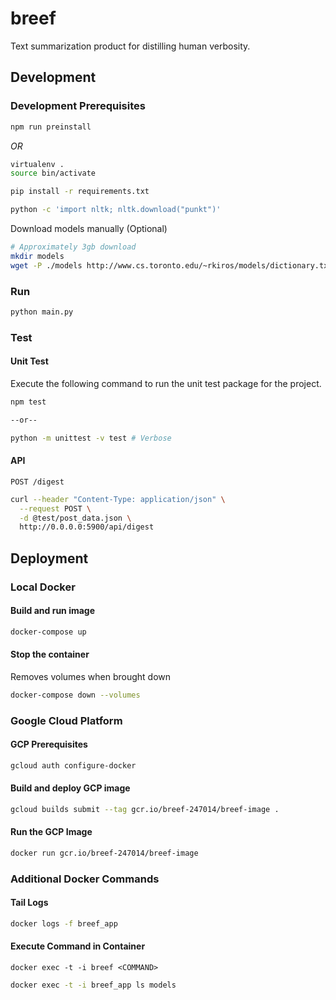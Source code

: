 # breef

Text summarization product for distilling human verbosity.

## Development

### Development Prerequisites

```bash
npm run preinstall
```

*OR*

```bash
virtualenv .
source bin/activate
```

```bash
pip install -r requirements.txt
```

```bash
python -c 'import nltk; nltk.download("punkt")'
```

Download models manually (Optional)

```bash
# Approximately 3gb download
mkdir models
wget -P ./models http://www.cs.toronto.edu/~rkiros/models/dictionary.txt
```

### Run

```bash
python main.py
```

### Test

#### Unit Test

Execute the following command to run the unit test package for the project.

```bash
npm test

--or--

python -m unittest -v test # Verbose
```

#### API

`POST /digest`

```bash
curl --header "Content-Type: application/json" \
  --request POST \
  -d @test/post_data.json \
  http://0.0.0.0:5900/api/digest
```

## Deployment

### Local Docker

#### Build and run image

```bash
docker-compose up
```

#### Stop the container

Removes volumes when brought down

```bash
docker-compose down --volumes
```

### Google Cloud Platform

#### GCP Prerequisites

```bash
gcloud auth configure-docker
```

#### Build and deploy GCP image

```bash
gcloud builds submit --tag gcr.io/breef-247014/breef-image .
```

#### Run the GCP Image

```bash
docker run gcr.io/breef-247014/breef-image
```

### Additional Docker Commands

#### Tail Logs

```bash
docker logs -f breef_app
```

#### Execute Command in Container

`docker exec -t -i breef <COMMAND>`

```bash
docker exec -t -i breef_app ls models
```
